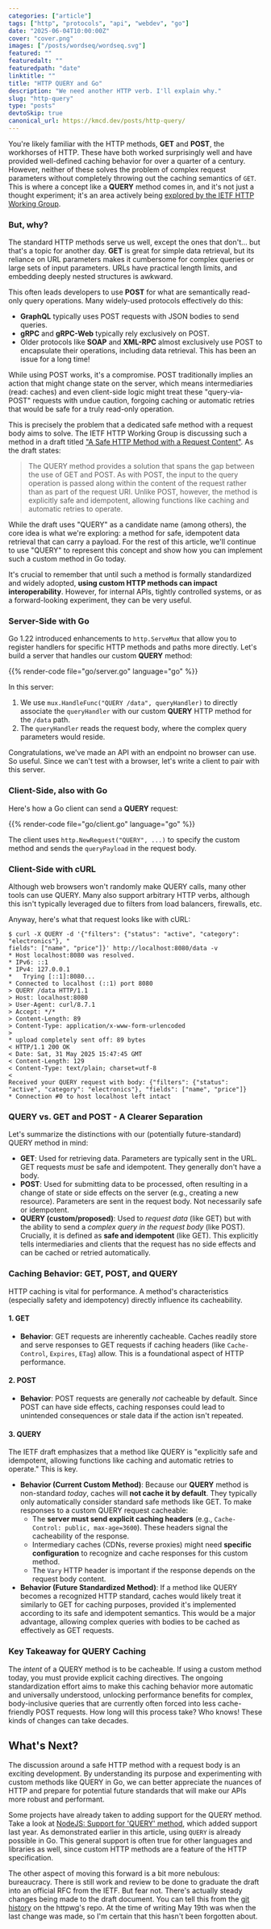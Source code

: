 ```yaml
---
categories: ["article"]
tags: ["http", "protocols", "api", "webdev", "go"]
date: "2025-06-04T10:00:00Z"
cover: "cover.png"
images: ["/posts/wordseq/wordseq.svg"]
featured: ""
featuredalt: ""
featuredpath: "date"
linktitle: ""
title: "HTTP QUERY and Go"
description: "We need another HTTP verb. I'll explain why."
slug: "http-query"
type: "posts"
devtoSkip: true
canonical_url: https://kmcd.dev/posts/http-query/
---
```


You're likely familiar with the HTTP methods, **GET** and **POST**, the workhorses of HTTP. These have both worked surprisingly well and have provided well-defined caching behavior for over a quarter of a century. However, neither of these solves the problem of complex request parameters without completely throwing out the caching semantics of `GET`. This is where a concept like a **QUERY** method comes in, and it's not just a thought experiment; it's an area actively being [explored by the IETF HTTP Working Group](https://httpwg.org/http-extensions/draft-ietf-httpbis-safe-method-w-body.html).

### But, why?

The standard HTTP methods serve us well, except the ones that don't... but that's a topic for another day. **GET** is great for simple data retrieval, but its reliance on URL parameters makes it cumbersome for complex queries or large sets of input parameters. URLs have practical length limits, and embedding deeply nested structures is awkward.

This often leads developers to use **POST** for what are semantically read-only query operations. Many widely-used protocols effectively do this:

  * **GraphQL** typically uses POST requests with JSON bodies to send queries.
  * **gRPC** and **gRPC-Web** typically rely exclusively on POST.
  * Older protocols like **SOAP** and **XML-RPC** almost exclusively use POST to encapsulate their operations, including data retrieval. This has been an issue for a long time!

While using POST works, it's a compromise. POST traditionally implies an action that might change state on the server, which means intermediaries (read: caches) and even client-side logic might treat these "query-via-POST" requests with undue caution, forgoing caching or automatic retries that would be safe for a truly read-only operation.

This is precisely the problem that a dedicated safe method with a request body aims to solve. The IETF HTTP Working Group is discussing such a method in a draft titled ["A Safe HTTP Method with a Request Content"](https://httpwg.org/http-extensions/draft-ietf-httpbis-safe-method-w-body.html). As the draft states:

> The QUERY method provides a solution that spans the gap between the use of GET and POST. As with POST, the input to the query operation is passed along within the content of the request rather than as part of the request URI. Unlike POST, however, the method is explicitly safe and idempotent, allowing functions like caching and automatic retries to operate.

While the draft uses "QUERY" as a candidate name (among others), the core idea is what we're exploring: a method for safe, idempotent data retrieval that can carry a payload. For the rest of this article, we'll continue to use "QUERY" to represent this concept and show how you can implement such a custom method in Go today.

It's crucial to remember that until such a method is formally standardized and widely adopted, **using custom HTTP methods can impact interoperability**. However, for internal APIs, tightly controlled systems, or as a forward-looking experiment, they can be very useful.

### Server-Side with Go

Go 1.22 introduced enhancements to `http.ServeMux` that allow you to register handlers for specific HTTP methods and paths more directly. Let's build a server that handles our custom **QUERY** method:

{{% render-code file="go/server.go" language="go" %}}

In this server:

1.  We use `mux.HandleFunc("QUERY /data", queryHandler)` to directly associate the `queryHandler` with our custom **QUERY** HTTP method for the `/data` path.
2.  The `queryHandler` reads the request body, where the complex query parameters would reside.

Congratulations, we've made an API with an endpoint no browser can use. So useful. Since we can't test with a browser, let's write a client to pair with this server.

### Client-Side, also with Go

Here's how a Go client can send a **QUERY** request:

{{% render-code file="go/client.go" language="go" %}}

The client uses `http.NewRequest("QUERY", ...)` to specify the custom method and sends the `queryPayload` in the request body.

### Client-Side with cURL

Although web browsers won't randomly make QUERY calls, many other tools can use QUERY. Many also support arbitrary HTTP verbs, although this isn't typically leveraged due to filters from load balancers, firewalls, etc.

Anyway, here's what that request looks like with cURL:

```shell
$ curl -X QUERY -d '{"filters": {"status": "active", "category": "electronics"}, "
fields": ["name", "price"]}' http://localhost:8080/data -v
* Host localhost:8080 was resolved.
* IPv6: ::1
* IPv4: 127.0.0.1
*   Trying [::1]:8080...
* Connected to localhost (::1) port 8080
> QUERY /data HTTP/1.1
> Host: localhost:8080
> User-Agent: curl/8.7.1
> Accept: */*
> Content-Length: 89
> Content-Type: application/x-www-form-urlencoded
> 
* upload completely sent off: 89 bytes
< HTTP/1.1 200 OK
< Date: Sat, 31 May 2025 15:47:45 GMT
< Content-Length: 129
< Content-Type: text/plain; charset=utf-8
< 
Received your QUERY request with body: {"filters": {"status": "active", "category": "electronics"}, "fields": ["name", "price"]}
* Connection #0 to host localhost left intact
```

### QUERY vs. GET and POST - A Clearer Separation

Let's summarize the distinctions with our (potentially future-standard) QUERY method in mind:

  * **GET**: Used for retrieving data. Parameters are typically sent in the URL. GET requests *must* be safe and idempotent. They generally don't have a body.
  * **POST**: Used for submitting data to be processed, often resulting in a change of state or side effects on the server (e.g., creating a new resource). Parameters are sent in the request body. Not necessarily safe or idempotent.
  * **QUERY (custom/proposed)**: Used to *request data* (like GET) but with the ability to send a *complex query in the request body* (like POST). Crucially, it is defined as **safe and idempotent** (like GET). This explicitly tells intermediaries and clients that the request has no side effects and can be cached or retried automatically.

### Caching Behavior: GET, POST, and QUERY

HTTP caching is vital for performance. A method's characteristics (especially safety and idempotency) directly influence its cacheability.

#### 1. GET

  * **Behavior**: GET requests are inherently cacheable. Caches readily store and serve responses to GET requests if caching headers (like `Cache-Control`, `Expires`, `ETag`) allow. This is a foundational aspect of HTTP performance.

#### 2. POST

  * **Behavior**: POST requests are generally *not* cacheable by default. Since POST can have side effects, caching responses could lead to unintended consequences or stale data if the action isn't repeated.

#### 3. QUERY

The IETF draft emphasizes that a method like QUERY is "explicitly safe and idempotent, allowing functions like caching and automatic retries to operate." This is key.

  * **Behavior (Current Custom Method)**: Because our **QUERY** method is non-standard *today*, caches will **not cache it by default**. They typically only automatically consider standard safe methods like GET.
    To make responses to a custom QUERY request cacheable:
      * The **server must send explicit caching headers** (e.g., `Cache-Control: public, max-age=3600`). These headers signal the cacheability of the response.
      * Intermediary caches (CDNs, reverse proxies) might need **specific configuration** to recognize and cache responses for this custom method.
      * The `Vary` HTTP header is important if the response depends on the request body content.
  * **Behavior (Future Standardized Method)**: If a method like QUERY becomes a recognized HTTP standard, caches would likely treat it similarly to GET for caching purposes, provided it's implemented according to its safe and idempotent semantics. This would be a major advantage, allowing complex queries with bodies to be cached as effectively as GET requests.

### Key Takeaway for QUERY Caching

The *intent* of a QUERY method is to be cacheable. If using a custom method today, you must provide explicit caching directives. The ongoing standardization effort aims to make this caching behavior more automatic and universally understood, unlocking performance benefits for complex, body-inclusive queries that are currently often forced into less cache-friendly POST requests. How long will this process take? Who knows! These kinds of changes can take decades.

## What's Next?

The discussion around a safe HTTP method with a request body is an exciting development. By understanding its purpose and experimenting with custom methods like QUERY in Go, we can better appreciate the nuances of HTTP and prepare for potential future standards that will make our APIs more robust and performant.

Some projects have already taken to adding support for the QUERY method. Take a look at [NodeJS: Support for 'QUERY' method](https://github.com/nodejs/node/issues/51562), which added support last year. As demonstrated earlier in this article, using `QUERY` is already possible in Go. This general support is often true for other languages and libraries as well, since custom HTTP methods are a feature of the HTTP specification.

The other aspect of moving this forward is a bit more nebulous: bureaucracy. There is still work and review to be done to graduate the draft into an official RFC from the IETF. But fear not. There's actually steady changes being made to the draft document. You can tell this from the [git history](https://github.com/httpwg/http-extensions/commits/main/draft-ietf-httpbis-safe-method-w-body.xml) on the httpwg's repo. At the time of writing May 19th was when the last change was made, so I'm certain that this hasn't been forgotten about.
